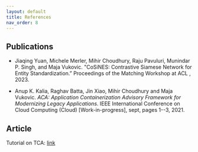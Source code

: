 ```yaml
---
layout: default
title: References
nav_order: 8
---
```


## Publications

* Jiaqing Yuan, Michele Merler, Mihir Choudhury, Raju Pavuluri, Munindar P. Singh, and Maja Vukovic. "CoSiNES: Contrastive Siamese Network for Entity Standardization.” Proceedings of the Matching Workshop at ACL , 2023.

* Anup K. Kalia, Raghav Batta, Jin Xiao, Mihir Choudhury and Maja Vukovic. *ACA: Application Containerization Advisory Framework for Modernizing Legacy Applications*.  IEEE International Conference on Cloud Computing (Cloud) [Work-in-progress], sept, pages 1--3, 2021.

## Article
Tutorial on TCA: <a href="https://www.cncf.io/blog/2022/01/17/finding-the-best-containerization-approach-for-your-application-portfolio-with-open-source-tool-tackle-container-advisor/">link</a>
